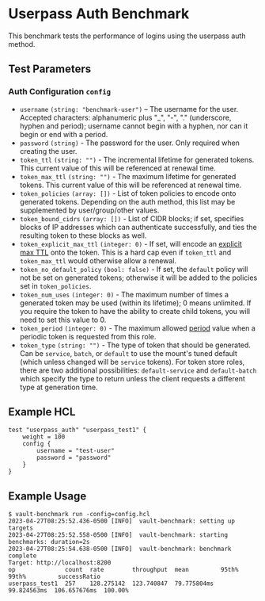 # Userpass Auth Benchmark
This benchmark tests the performance of logins using the userpass auth method.

## Test Parameters
### Auth Configuration `config`
- `username` `(string: "benchmark-user")` – The username for the user. Accepted characters: alphanumeric plus "_", "-", "." (underscore, hyphen and period); username cannot begin with a hyphen, nor can it begin or end with a period.
- `password` `(string)` - The password for the user. Only required when creating the user.
- `token_ttl` `(string: "")` - The incremental lifetime for
  generated tokens. This current value of this will be referenced at renewal
  time.
- `token_max_ttl` `(string: "")` - The maximum lifetime for
  generated tokens. This current value of this will be referenced at renewal
  time.
- `token_policies` `(array: [])` - List of
  token policies to encode onto generated tokens. Depending on the auth method, this
  list may be supplemented by user/group/other values.
- `token_bound_cidrs` `(array: [])` - List of
  CIDR blocks; if set, specifies blocks of IP addresses which can authenticate
  successfully, and ties the resulting token to these blocks as well.
- `token_explicit_max_ttl` `(integer: 0)` - If set, will encode
  an [explicit max
  TTL](/vault/docs/concepts/tokens#token-time-to-live-periodic-tokens-and-explicit-max-ttls)
  onto the token. This is a hard cap even if `token_ttl` and `token_max_ttl`
  would otherwise allow a renewal.
- `token_no_default_policy` `(bool: false)` - If set, the `default` policy will
  not be set on generated tokens; otherwise it will be added to the policies set
  in `token_policies`.
- `token_num_uses` `(integer: 0)` - The maximum number of times a generated
  token may be used (within its lifetime); 0 means unlimited.
  If you require the token to have the ability to create child tokens,
  you will need to set this value to 0.
- `token_period` `(integer: 0)` - The maximum allowed [period](/vault/docs/concepts/tokens#token-time-to-live-periodic-tokens-and-explicit-max-ttls) value when a periodic token is requested from this role.
- `token_type` `(string: "")` - The type of token that should be generated. Can
  be `service`, `batch`, or `default` to use the mount's tuned default (which
  unless changed will be `service` tokens). For token store roles, there are two
  additional possibilities: `default-service` and `default-batch` which specify
  the type to return unless the client requests a different type at generation
  time.

## Example HCL
```
test "userpass_auth" "userpass_test1" {
    weight = 100
    config {
        username = "test-user"
        password = "password"
    }
}
```

## Example Usage
```
$ vault-benchmark run -config=config.hcl
2023-04-27T08:25:52.436-0500 [INFO]  vault-benchmark: setting up targets
2023-04-27T08:25:52.558-0500 [INFO]  vault-benchmark: starting benchmarks: duration=2s
2023-04-27T08:25:54.638-0500 [INFO]  vault-benchmark: benchmark complete
Target: http://localhost:8200
op              count  rate        throughput  mean         95th%        99th%         successRatio
userpass_test1  257    128.275142  123.740847  79.775804ms  99.824563ms  106.657676ms  100.00%
```